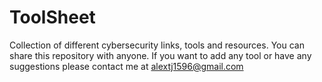 # ToolSheet
Collection of different cybersecurity links, tools and resources.
You can share this repository with anyone.
If you want to add any tool or have any suggestions please contact me at alextj1596@gmail.com
